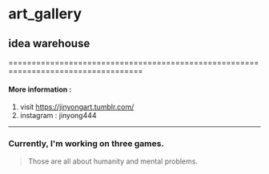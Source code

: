 # art_gallery
## idea warehouse
===================================================================================

#### More information : 
1. visit https://jinyongart.tumblr.com/ <tumblr main blog>
2. instagram : jinyong444
  
---------------------------------------------------------
  
### Currently, I'm working on three games.
>Those are all about humanity and mental problems. 
